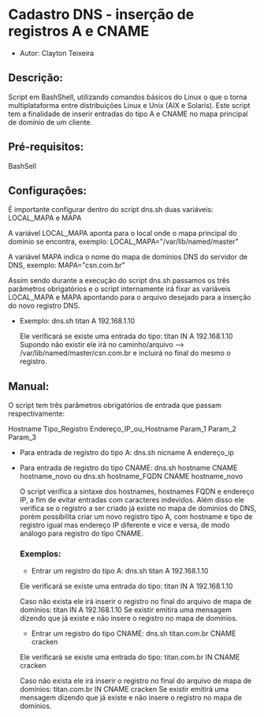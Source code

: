 # Cadastro DNS - inserção de registros A e CNAME

- Autor: Clayton Teixeira


## Descrição:

Script em BashShell, utilizando comandos básicos do Linux o que o torna multiplataforma entre distribuições Linux e Unix (AIX e Solaris).  Este script tem a finalidade de inserir entradas do tipo A e CNAME no mapa principal de domínio de um cliente.

## Pré-requisitos:
BashSell 

## Configurações:

É importante configurar dentro do script dns.sh duas variáveis: LOCAL_MAPA e  MAPA

A variável LOCAL_MAPA aponta para o local onde o mapa principal do dominio se encontra, exemplo:
LOCAL_MAPA="/var/lib/named/master"

A variável MAPA indica o nome do mapa de dominios DNS do servidor de DNS, exemplo:
MAPA="csn.com.br"

Assim sendo durante a execução do script dns.sh passamos os três parâmetros obrigatórios e o script internamente irá fixar as variáveis LOCAL_MAPA e MAPA apontando para o arquivo desejado para a inserção do novo registro DNS.
- Exemplo:
  dns.sh  titan A 192.168.1.10
   
  Ele verificará se existe uma entrada do tipo:   titan  IN A 192.168.1.10
  Supondo não existir ele irá no caminho/arquivo --> /var/lib/named/master/csn.com.br e incluirá no final do mesmo o registro.


## Manual:

O script tem três parâmetros obrigatórios de entrada que passam respectivamente:

Hostname   Tipo_Registro  Endereço_IP_ou_Hostname
Param_1        Param_2           Param_3

- Para entrada de registro do tipo A:
  dns.sh  nicname  A  endereço_ip

- Para entrada de registro do tipo CNAME:
  dns.sh  hostname   CNAME   hostname_novo
  ou
  dns.sh  hostname_FQDN   CNAME   hostname_novo
  
  O script verifica a sintaxe dos hostnames, hostnames FQDN e endereço IP, a fim de evitar entradas com caracteres indevidos.
  Além disso ele verifica se o registro a ser criado já existe no mapa de dominios do DNS, porém possibilita criar um novo   registro tipo A, com hostname e tipo de registro igual mas endereço IP diferente e vice e versa, de modo análogo para registro do tipo CNAME.

  ### Exemplos:
  
  - Entrar um registro do tipo A:
  dns.sh  titan A 192.168.1.10
  
  Ele verificará se existe uma entrada do tipo:   titan  IN A 192.168.1.10

  Caso não exista ele irá inserir o registro no final do arquivo de mapa de domínios:
  titan IN A 192.168.1.10
  Se existir emitira uma mensagem dizendo que já existe e não insere o registro no mapa de domínios.

  - Entrar um registro do tipo CNAME:
  dns.sh  titan.com.br CNAME cracken 
  
  Ele verificará se existe uma entrada do tipo:   titan.com.br  IN CNAME cracken
  
  Caso não exista ele irá inserir o registro no final do arquivo de mapa de domínios:
  titan.com.br IN CNAME cracken
  Se existir emitirá uma mensagem dizendo que já existe e não insere o registro no mapa de domínios.

